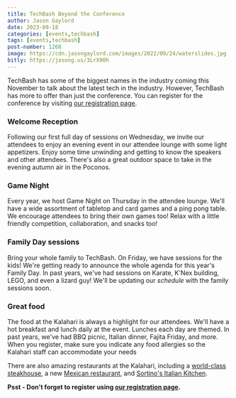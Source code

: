 ```yaml
---
title: TechBash Beyond the Conference
author: Jason Gaylord
date: 2023-09-18
categories: [events,techbash]
tags: [events,techbash]
post-number: 1268
image: https://cdn.jasongaylord.com/images/2022/09/24/waterslides.jpg
bitly: https://jasong.us/3LrX90h
---
```


TechBash has some of the biggest names in the industry coming this November to talk about the latest tech in the industry. However, TechBash has more to offer than just the conference. You can register for the conference by visiting [our registration page](https://jasong.us/3sBQEBH).

### Welcome Reception
Following our first full day of sessions on Wednesday, we invite our attendees to enjoy an evening event in our attendee lounge with some light appetizers. Enjoy some time unwinding and getting to know the speakers and other attendees. There's also a great outdoor space to take in the evening autumn air in the Poconos.

### Game Night
Every year, we host Game Night on Thursday in the attendee lounge. We'll have a wide assortment of tabletop and card games and a ping pong table. We encourage attendees to bring their own games too! Relax with a little friendly competition, collaboration, and snacks too!

### Family Day sessions
Bring your whole family to TechBash. On Friday, we have sessions for the kids! We're getting ready to announce the whole agenda for this year's Family Day. In past years, we've had sessions on Karate, K'Nex building, LEGO, and even a lizard guy! We'll be updating our _schedule_ with the family sessions soon.

### Great food 
The food at the Kalahari is always a highlight for our attendees. We'll have a hot breakfast and lunch daily at the event. Lunches each day are themed. In past years, we've had BBQ picnic, Italian dinner, Fajita Friday, and more. When you register, make sure you indicate any food allergies so the Kalahari staff can accommodate your needs

There are also amazing restaurants at the Kalahari, including a [world-class steakhouse](https://jasong.us/3PGOqtS), a new [Mexican restaurant](https://jasong.us/3PDCMQo), and [Sortino's Italian Kitchen](https://jasong.us/3EGa8aZ).

**Psst - Don't forget to register using [our registration page](https://jasong.us/3sBQEBH).**